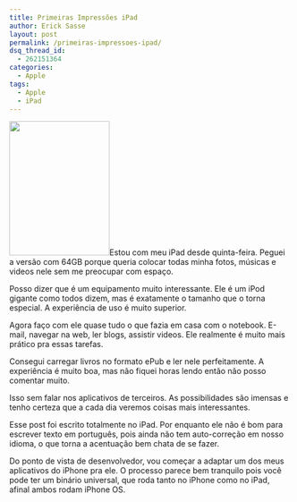 ```yaml
---
title: Primeiras Impressões iPad
author: Erick Sasse
layout: post
permalink: /primeiras-impressoes-ipad/
dsq_thread_id:
  - 262151364
categories:
  - Apple
tags:
  - Apple
  - iPad
---
```

[<img class="size-medium wp-image-974 alignleft" title="iPad" src="http://www.ericksasse.com.br/wp-content/uploads/2010/04/IMG_0256-224x300.jpg" alt="" width="179" height="240" />][1]Estou com meu iPad desde quinta-feira. Peguei a versão com 64GB porque queria colocar todas minha fotos, músicas e videos nele sem me preocupar com espaço.

Posso dizer que é um equipamento muito interessante. Ele é um iPod gigante como todos dizem, mas é exatamente o tamanho que o torna especial. A experiência de uso é muito superior.

Agora faço com ele quase tudo o que fazia em casa com o notebook. E-mail, navegar na web, ler blogs, assistir videos. Ele realmente é muito mais prático pra essas tarefas.

Consegui carregar livros no formato ePub e ler nele perfeitamente. A experiência é muito boa, mas não fiquei horas lendo então não posso comentar muito.

Isso sem falar nos aplicativos de terceiros. As possibilidades são imensas e tenho certeza que a cada dia veremos coisas mais interessantes.

Esse post foi escrito totalmente no iPad. Por enquanto ele não é bom para escrever texto em português, pois ainda não tem auto-correção em nosso idioma, o que torna a acentuação bem chata de se fazer.

Do ponto de vista de desenvolvedor, vou começar a adaptar um dos meus aplicativos do iPhone pra ele. O processo parece bem tranquilo pois você pode ter um binário universal, que roda tanto no iPhone como no iPad, afinal ambos rodam iPhone OS.

 [1]: http://www.ericksasse.com.br/wp-content/uploads/2010/04/IMG_0256.jpg